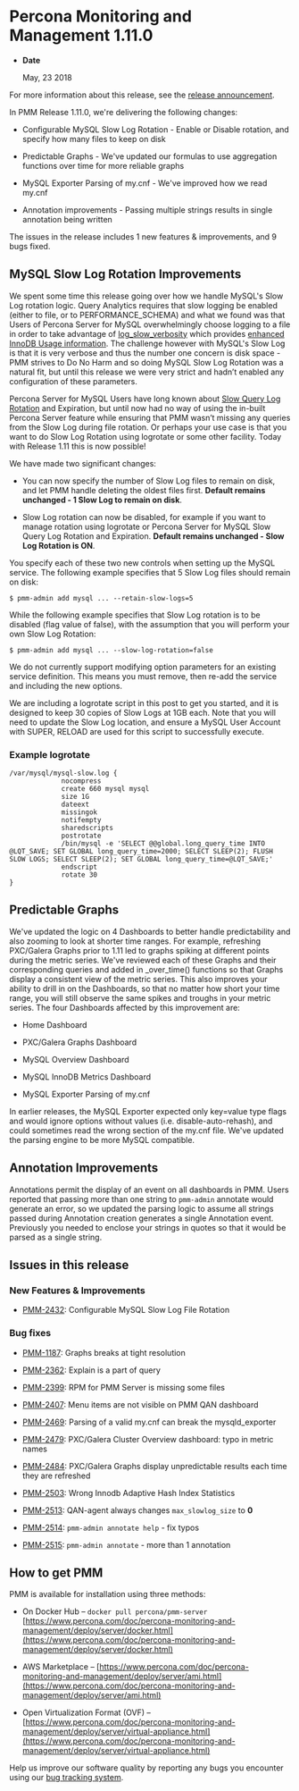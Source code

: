 # Percona Monitoring and Management 1.11.0


* **Date**

    May, 23 2018


For more information about this release, see the [release announcement](https://www.percona.com/blog/2018/05/23/percona-monitoring-and-management-1-11-0-is-now-available/).

In PMM Release 1.11.0, we're delivering the following changes:


* Configurable MySQL Slow Log Rotation - Enable or Disable rotation, and specify
how many files to keep on disk


* Predictable Graphs - We've updated our formulas to use aggregation functions
over time for more reliable graphs


* MySQL Exporter Parsing of my.cnf - We've improved how we read my.cnf


* Annotation improvements - Passing multiple strings results in single
annotation being written

The issues in the release includes 1 new features & improvements, and 9 bugs fixed.

## MySQL Slow Log Rotation Improvements

We spent some time this release going over how we handle MySQL's Slow Log
rotation logic. Query Analytics requires that slow logging be enabled (either to
file, or to PERFORMANCE_SCHEMA) and what we found was that Users of Percona
Server for MySQL overwhelmingly choose logging to a file in order to take
advantage of [log_slow_verbosity](https://www.percona.com/doc/percona-server/LATEST/diagnostics/slow_extended.html#log_slow_verbosity)
which provides [enhanced InnoDB Usage information](https://www.percona.com/doc/percona-server/LATEST/diagnostics/slow_extended.html#innodb-usage-information).
The challenge however with MySQL's Slow Log is that it is very verbose and
thus the number one concern is disk space - PMM strives to Do No Harm and so
doing MySQL Slow Log Rotation was a natural fit, but until this release we were
very strict and hadn’t enabled any configuration of these parameters.

Percona Server for MySQL Users have long known about [Slow Query Log Rotation](https://www.percona.com/doc/percona-server/LATEST/flexibility/slowlog_rotation.html) and
Expiration, but until now had no way of using the in-built Percona Server
feature while ensuring that PMM wasn’t missing any queries from the Slow Log
during file rotation. Or perhaps your use case is that you want to do Slow Log
Rotation using logrotate or some other facility. Today with Release 1.11 this is
now possible!

We have made two significant changes:


* You can now specify the number of Slow Log files to remain on disk, and let
PMM handle deleting the oldest files first. **Default remains unchanged - 1 Slow Log to remain on disk**.


* Slow Log rotation can now be disabled, for example if you want to manage
rotation using logrotate or Percona Server for MySQL Slow Query Log Rotation
and Expiration. **Default remains unchanged - Slow Log Rotation is ON**.

You specify each of these two new controls when setting up the MySQL service. The following example specifies that 5 Slow Log files should remain on disk:

```
$ pmm-admin add mysql ... --retain-slow-logs=5
```

While the following example specifies that Slow Log rotation is to be disabled
(flag value of false), with the assumption that you will perform your own Slow
Log Rotation:

```
$ pmm-admin add mysql ... --slow-log-rotation=false
```

We do not currently support modifying option parameters for an existing
service definition. This means you must remove, then re-add the service and
including the new options.

We are including a logrotate script in this post to get you started, and it
is designed to keep 30 copies of Slow Logs at 1GB each. Note that you will
need to update the Slow Log location, and ensure a MySQL User Account with
SUPER, RELOAD are used for this script to successfully execute.

### Example logrotate

```
/var/mysql/mysql-slow.log {
             nocompress
             create 660 mysql mysql
             size 1G
             dateext
             missingok
             notifempty
             sharedscripts
             postrotate
             /bin/mysql -e 'SELECT @@global.long_query_time INTO @LQT_SAVE; SET GLOBAL long_query_time=2000; SELECT SLEEP(2); FLUSH SLOW LOGS; SELECT SLEEP(2); SET GLOBAL long_query_time=@LQT_SAVE;'
             endscript
             rotate 30
}
```

## Predictable Graphs

We've updated the logic on 4 Dashboards to better handle predictability and
also zooming to look at shorter time ranges. For example, refreshing PXC/Galera
Graphs prior to 1.11 led to graphs spiking at different points during the metric
series. We've reviewed each of these Graphs and their corresponding queries
and added in <aggregation>_over_time() functions so that Graphs display a
consistent view of the metric series. This also improves your ability to drill
in on the Dashboards, so that no matter how short your time range, you will
still observe the same spikes and troughs in your metric series. The four
Dashboards affected by this improvement are:


* Home Dashboard


* PXC/Galera Graphs Dashboard


* MySQL Overview Dashboard


* MySQL InnoDB Metrics Dashboard


* MySQL Exporter Parsing of my.cnf

In earlier releases, the MySQL Exporter expected only key=value type flags and
would ignore options without values (i.e. disable-auto-rehash), and could
sometimes read the wrong section of the my.cnf file. We've updated the parsing
engine to be more MySQL compatible.

## Annotation Improvements

Annotations permit the display of an event on all dashboards in PMM. Users
reported that passing more than one string to `pmm-admin` annotate would generate
an error, so we updated the parsing logic to assume all strings passed during
Annotation creation generates a single Annotation event. Previously you needed
to enclose your strings in quotes so that it would be parsed as a single string.

## Issues in this release

### New Features & Improvements


* [PMM-2432](https://jira.percona.com/browse/PMM-2432): Configurable MySQL Slow Log File Rotation

### Bug fixes


* [PMM-1187](https://jira.percona.com/browse/PMM-1187): Graphs breaks at tight resolution


* [PMM-2362](https://jira.percona.com/browse/PMM-2362): Explain is a part of query


* [PMM-2399](https://jira.percona.com/browse/PMM-2399): RPM for PMM Server is missing some files


* [PMM-2407](https://jira.percona.com/browse/PMM-2407): Menu items are not visible on PMM QAN dashboard


* [PMM-2469](https://jira.percona.com/browse/PMM-2469): Parsing of a valid my.cnf can break the mysqld_exporter


* [PMM-2479](https://jira.percona.com/browse/PMM-2479): PXC/Galera Cluster Overview dashboard: typo in metric names


* [PMM-2484](https://jira.percona.com/browse/PMM-2484): PXC/Galera Graphs display unpredictable results each time they are refreshed


* [PMM-2503](https://jira.percona.com/browse/PMM-2503): Wrong Innodb Adaptive Hash Index Statistics


* [PMM-2513](https://jira.percona.com/browse/PMM-2513): QAN-agent always changes `max_slowlog_size` to **0**


* [PMM-2514](https://jira.percona.com/browse/PMM-2514): `pmm-admin annotate help` - fix typos


* [PMM-2515](https://jira.percona.com/browse/PMM-2515): `pmm-admin annotate` - more than 1 annotation

## How to get PMM

PMM is available for installation using three methods:


* On Docker Hub – `docker pull percona/pmm-server` [https://www.percona.com/doc/percona-monitoring-and-management/deploy/server/docker.html](https://www.percona.com/doc/percona-monitoring-and-management/deploy/server/docker.html)


* AWS Marketplace – [https://www.percona.com/doc/percona-monitoring-and-management/deploy/server/ami.html](https://www.percona.com/doc/percona-monitoring-and-management/deploy/server/ami.html)


* Open Virtualization Format (OVF) – [https://www.percona.com/doc/percona-monitoring-and-management/deploy/server/virtual-appliance.html](https://www.percona.com/doc/percona-monitoring-and-management/deploy/server/virtual-appliance.html)

Help us improve our software quality by reporting any bugs you encounter using our [bug tracking system](https://jira.percona.com/secure/Dashboard.jspa).
